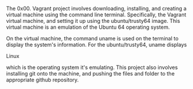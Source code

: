 The 0x00. Vagrant project involves downloading, installing, and creating a virtual machine using the command line terminal. Specifically, the Vagrant virtual machine, and setting it up using the ubuntu/trusty64 image. This virtual machine is an emulation of the Ubuntu 64 operating system.

On the virtual machine, the command uname is used on the terminal to display the system's information. For the ubuntu/trusty64, uname displays

Linux

which is the operating system it's emulating. This project also involves installing git onto the machine, and pushing the files and folder to the appropriate github repository.
